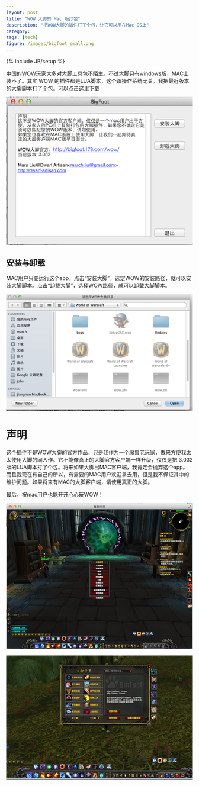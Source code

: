 ```yaml
---
layout: post
title: "WOW 大脚的 Mac 版打包"
description: "把WOW大脚的插件打了个包，让它可以用在Mac OS上"
category: 
tags: [tech]
figure: /images/bigfoot_small.png
---
```

{% include JB/setup %}

中国的WOW玩家大多对大脚工具包不陌生。不过大脚只有windows版，MAC上装不了。其实 WOW 的插件都是LUA脚本，这个跟操作系统无关。我把最近版本的大脚脚本打了个包。可以点击这里<a href="/static/BigFoot.zip">下载</a>

![BigFoot](/images/bigfoot.png)

## 安装与卸载

MAC用户只要运行这个app，点击“安装大脚”，选定WOW的安装路径，就可以安装大脚脚本。点击“卸载大脚”，选择WOW路径，就可以卸载大脚脚本。

![Install BigFoot](/images/bigfoot_install.png)

# 声明

这个插件不是WOW大脚的官方作品，只是我作为一个魔兽老玩家，做来方便我太太使用大脚的同人作。它不能像真正的大脚官方客户端一样升级，仅仅是把 3.032 版的LUA脚本打了个包。将来如果大脚出MAC客户端，我肯定会抛弃这个app。而且我现在有自己的所以，有需要的MAC用户欢迎拿去用，但是我不保证其中的维护问题。如果将来有MAC的大脚客户端，请使用真正的大脚。

最后，祝mac用户也能开开心心玩WOW！

![WOW BigFoot](/images/wow_bf1.png)

![WOW BigFoot](/images/wow_bf2.png)